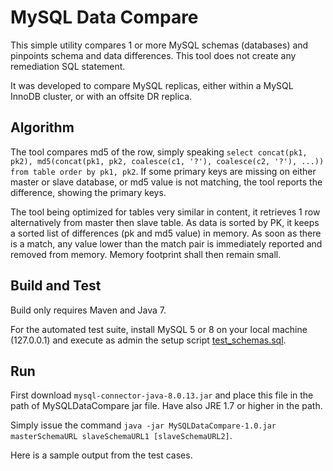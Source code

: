 # MySQL Data Compare

This simple utility compares 1 or more MySQL schemas (databases) and pinpoints schema and data differences. This tool does not create any remediation SQL statement.

It was developed to compare MySQL replicas, either within a MySQL InnoDB cluster, or with an offsite DR replica.

## Algorithm

The tool compares md5 of the row, simply speaking `select concat(pk1, pk2), md5(concat(pk1, pk2, coalesce(c1, '?'), coalesce(c2, '?'), ...)) from table order by pk1, pk2`. If some primary keys are missing on either master or slave database, or md5 value is not matching, the tool reports the difference, showing the primary keys.

The tool being optimized for tables very similar in content, it retrieves 1 row alternatively from master then slave table. As data is sorted by PK, it keeps a sorted list of differences (pk and md5 value) in memory. As soon as there is a match, any value lower than the match pair is immediately reported and removed from memory. Memory footprint shall then remain small.

## Build and Test

Build only requires Maven and Java 7.

For the automated test suite, install MySQL 5 or 8 on your local machine (127.0.0.1) and execute as admin the setup script [test_schemas.sql](src/test/resources/test_schemas.sql).

## Run

First download `mysql-connector-java-8.0.13.jar` and place this file in the path of MySQLDataCompare jar file. Have also JRE 1.7 or higher in the path.

Simply issue the command `java -jar MySQLDataCompare-1.0.jar masterSchemaURL slaveSchemaURL1 [slaveSchemaURL2]`.

Here is a sample output from the test cases.